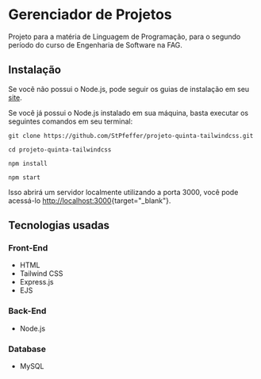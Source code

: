 # Gerenciador de Projetos

Projeto para a matéria de Linguagem de Programação, para o segundo período do curso de Engenharia de Software na FAG.

## Instalação

Se você não possui o Node.js, pode seguir os guias de instalação em seu [site](https://nodejs.org/en/).

Se você já possui o Node.js instalado em sua máquina, basta executar os seguintes comandos em seu terminal:

```git
git clone https://github.com/StPfeffer/projeto-quinta-tailwindcss.git

cd projeto-quinta-tailwindcss

npm install

npm start
```

Isso abrirá um servidor localmente utilizando a porta 3000, você pode acessá-lo [http://localhost:3000](http://localhost:3000){target="_blank"}.

## Tecnologias usadas

### Front-End

- HTML
- Tailwind CSS
- Express.js
- EJS

### Back-End

- Node.js

### Database

- MySQL
